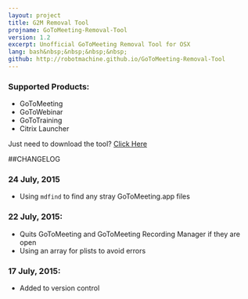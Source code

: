 ```yaml
---
layout: project
title: G2M Removal Tool
projname: GoToMeeting-Removal-Tool
version: 1.2 
excerpt: Unofficial GoToMeeting Removal Tool for OSX
lang: bash&nbsp;&nbsp;&nbsp;&nbsp;
github: http://robotmachine.github.io/GoToMeeting-Removal-Tool
---
```


### Supported Products:  
* GoToMeeting
* GoToWebinar
* GoToTraining
* Citrix Launcher

Just need to download the tool? [Click Here](https://citrix.sharefile.com/d-s73538a0c6f0445eb)  

##CHANGELOG
### 24 July, 2015
* Using `mdfind` to find any stray GoToMeeting.app files

### 22 July, 2015:
* Quits GoToMeeting and GoToMeeting Recording Manager if they are open
* Using an array for plists to avoid errors

### 17 July, 2015:  
* Added to version control

